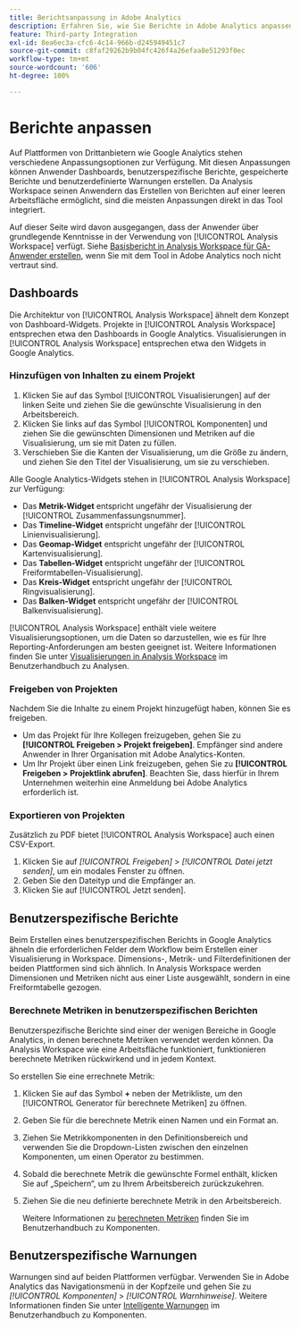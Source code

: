 ```yaml
---
title: Berichtsanpassung in Adobe Analytics
description: Erfahren Sie, wie Sie Berichte in Adobe Analytics anpassen können.
feature: Third-party Integration
exl-id: 8ea6ec3a-cfc6-4c14-966b-d245949451c7
source-git-commit: c8faf29262b9b04fc426f4a26efaa8e51293f0ec
workflow-type: tm+mt
source-wordcount: '606'
ht-degree: 100%

---
```


# Berichte anpassen

Auf Plattformen von Drittanbietern wie Google Analytics stehen verschiedene Anpassungsoptionen zur Verfügung. Mit diesen Anpassungen können Anwender Dashboards, benutzerspezifische Berichte, gespeicherte Berichte und benutzerdefinierte Warnungen erstellen. Da Analysis Workspace seinen Anwendern das Erstellen von Berichten auf einer leeren Arbeitsfläche ermöglicht, sind die meisten Anpassungen direkt in das Tool integriert.

Auf dieser Seite wird davon ausgegangen, dass der Anwender über grundlegende Kenntnisse in der Verwendung von [!UICONTROL Analysis Workspace] verfügt. Siehe [Basisbericht in Analysis Workspace für GA-Anwender erstellen](reports/create-report.md), wenn Sie mit dem Tool in Adobe Analytics noch nicht vertraut sind.

## Dashboards

Die Architektur von [!UICONTROL Analysis Workspace] ähnelt dem Konzept von Dashboard-Widgets. Projekte in [!UICONTROL Analysis Workspace] entsprechen etwa den Dashboards in Google Analytics. Visualisierungen in [!UICONTROL Analysis Workspace] entsprechen etwa den Widgets in Google Analytics.

### Hinzufügen von Inhalten zu einem Projekt

1. Klicken Sie auf das Symbol [!UICONTROL Visualisierungen] auf der linken Seite und ziehen Sie die gewünschte Visualisierung in den Arbeitsbereich.
2. Klicken Sie links auf das Symbol [!UICONTROL Komponenten] und ziehen Sie die gewünschten Dimensionen und Metriken auf die Visualisierung, um sie mit Daten zu füllen.
3. Verschieben Sie die Kanten der Visualisierung, um die Größe zu ändern, und ziehen Sie den Titel der Visualisierung, um sie zu verschieben.

Alle Google Analytics-Widgets stehen in [!UICONTROL Analysis Workspace] zur Verfügung:

* Das **Metrik-Widget** entspricht ungefähr der Visualisierung der [!UICONTROL Zusammenfassungsnummer].
* Das **Timeline-Widget** entspricht ungefähr der [!UICONTROL Linienvisualisierung].
* Das **Geomap-Widget** entspricht ungefähr der [!UICONTROL Kartenvisualisierung].
* Das **Tabellen-Widget** entspricht ungefähr der [!UICONTROL Freiformtabellen-Visualisierung].
* Das **Kreis-Widget** entspricht ungefähr der [!UICONTROL Ringvisualisierung].
* Das **Balken-Widget** entspricht ungefähr der [!UICONTROL Balkenvisualisierung].

[!UICONTROL Analysis Workspace] enthält viele weitere Visualisierungsoptionen, um die Daten so darzustellen, wie es für Ihre Reporting-Anforderungen am besten geeignet ist. Weitere Informationen finden Sie unter [Visualisierungen in Analysis Workspace](/help/analyze/analysis-workspace/visualizations/freeform-analysis-visualizations.md) im Benutzerhandbuch zu Analysen.

### Freigeben von Projekten

Nachdem Sie die Inhalte zu einem Projekt hinzugefügt haben, können Sie es freigeben.

* Um das Projekt für Ihre Kollegen freizugeben, gehen Sie zu **[!UICONTROL Freigeben > Projekt freigeben]**. Empfänger sind andere Anwender in Ihrer Organisation mit Adobe Analytics-Konten.
* Um Ihr Projekt über einen Link freizugeben, gehen Sie zu **[!UICONTROL Freigeben > Projektlink abrufen]**. Beachten Sie, dass hierfür in Ihrem Unternehmen weiterhin eine Anmeldung bei Adobe Analytics erforderlich ist.

### Exportieren von Projekten

Zusätzlich zu PDF bietet [!UICONTROL Analysis Workspace] auch einen CSV-Export.

1. Klicken Sie auf *[!UICONTROL Freigeben]* > *[!UICONTROL Datei jetzt senden]*, um ein modales Fenster zu öffnen.
2. Geben Sie den Dateityp und die Empfänger an.
3. Klicken Sie auf [!UICONTROL Jetzt senden].

## Benutzerspezifische Berichte

Beim Erstellen eines benutzerspezifischen Berichts in Google Analytics ähneln die erforderlichen Felder dem Workflow beim Erstellen einer Visualisierung in Workspace. Dimensions-, Metrik- und Filterdefinitionen der beiden Plattformen sind sich ähnlich. In Analysis Workspace werden Dimensionen und Metriken nicht aus einer Liste ausgewählt, sondern in eine Freiformtabelle gezogen.

### Berechnete Metriken in benutzerspezifischen Berichten

Benutzerspezifische Berichte sind einer der wenigen Bereiche in Google Analytics, in denen berechnete Metriken verwendet werden können. Da Analysis Workspace wie eine Arbeitsfläche funktioniert, funktionieren berechnete Metriken rückwirkend und in jedem Kontext.

So erstellen Sie eine errechnete Metrik:

1. Klicken Sie auf das Symbol **+** neben der Metrikliste, um den [!UICONTROL Generator für berechnete Metriken] zu öffnen.
2. Geben Sie für die berechnete Metrik einen Namen und ein Format an.
3. Ziehen Sie Metrikkomponenten in den Definitionsbereich und verwenden Sie die Dropdown-Listen zwischen den einzelnen Komponenten, um einen Operator zu bestimmen.
4. Sobald die berechnete Metrik die gewünschte Formel enthält, klicken Sie auf „Speichern“, um zu Ihrem Arbeitsbereich zurückzukehren.
5. Ziehen Sie die neu definierte berechnete Metrik in den Arbeitsbereich.

   Weitere Informationen zu [berechneten Metriken](/help/components/c-calcmetrics/cm-overview.md) finden Sie im Benutzerhandbuch zu Komponenten.

## Benutzerspezifische Warnungen

Warnungen sind auf beiden Plattformen verfügbar. Verwenden Sie in Adobe Analytics das Navigationsmenü in der Kopfzeile und gehen Sie zu *[!UICONTROL Komponenten]* > *[!UICONTROL Warnhinweise]*. Weitere Informationen finden Sie unter [Intelligente Warnungen](/help/components/c-alerts/intellligent-alerts.md) im Benutzerhandbuch zu Komponenten.
